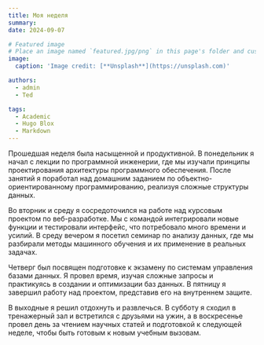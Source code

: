 ```yaml
---
title: Моя неделя
summary: 
date: 2024-09-07

# Featured image
# Place an image named `featured.jpg/png` in this page's folder and customize its options here.
image:
  caption: 'Image credit: [**Unsplash**](https://unsplash.com)'

authors:
  - admin
  - Ted

tags:
  - Academic
  - Hugo Blox
  - Markdown
---
```


Прошедшая неделя была насыщенной и продуктивной. В понедельник я начал с лекции по программной инженерии, где мы изучали принципы проектирования архитектуры программного обеспечения. После занятий я поработал над домашним заданием по объектно-ориентированному программированию, реализуя сложные структуры данных.

Во вторник и среду я сосредоточился на работе над курсовым проектом по веб-разработке. Мы с командой интегрировали новые функции и тестировали интерфейс, что потребовало много времени и усилий. В среду вечером я посетил семинар по анализу данных, где мы разбирали методы машинного обучения и их применение в реальных задачах.

Четверг был посвящен подготовке к экзамену по системам управления базами данных. Я провел время, изучая сложные запросы и практикуясь в создании и оптимизации баз данных. В пятницу я завершил работу над проектом, представив его на внутреннем защите.

В выходные я решил отдохнуть и развлечься. В субботу я сходил в тренажерный зал и встретился с друзьями на ужин, а в воскресенье провел день за чтением научных статей и подготовкой к следующей неделе, чтобы быть готовым к новым учебным вызовам.
